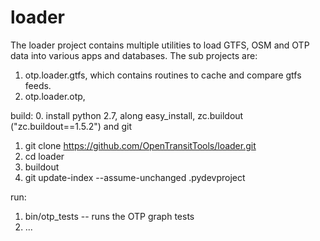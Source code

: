 loader
======

The loader project contains multiple utilities to load GTFS, OSM and OTP data into various apps and databases. The
sub projects are:
  1. otp.loader.gtfs, which contains routines to cache and compare gtfs feeds.
  1. otp.loader.otp,


build:
  0. install python 2.7, along easy_install, zc.buildout ("zc.buildout==1.5.2") and git
  1. git clone https://github.com/OpenTransitTools/loader.git
  2. cd loader
  3. buildout
  4. git update-index --assume-unchanged .pydevproject

run:
  1. bin/otp_tests -- runs the OTP graph tests
  2. ...
